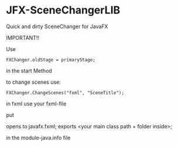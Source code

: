 # JFX-SceneChangerLIB

Quick and dirty SceneChanger for JavaFX


IMPORTANT!!

Use 
  
    FXChanger.oldStage = primaryStage;
  
in the start Method


to change scenes use:

    FXChanger.ChangeScenes("fxml", "SceneTitle");
 
in fxml use your fxml-file


put 

opens <your main class path> to javafx.fxml;
    exports <your main class path + folder inside>;

in the module-java.info file
